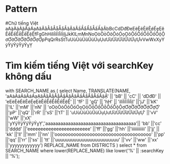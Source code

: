 # Pattern
#Chữ tiếng Việt
aAàÀảẢãÃáÁạẠăĂằẰẳẲẵẴắẮặẶâÂầẦẩẨẫẪấẤậẬbBcCdDđĐeEèÈẻẺẽẼéÉẹẸêÊềỀểỂễỄếẾệỆfFgGhHiIìÌỉỈĩĨíÍịỊjJkKlLmMnNoOòÒỏỎõÕóÓọỌôÔồỒổỔỗỖốỐộỘơƠờỜởỞỡỠớỚợỢpPqQrRsStTuUùÙủỦũŨúÚụỤưƯừỪửỬữỮứỨựỰvVwWxXyYỳỲỷỶỹỸýÝỵỴ

# Tìm kiếm tiếng Việt với searchKey không dấu
with SEARCH_NAME as (
    select Name,
           TRANSLATE(NAME,
                     'aAàÀảẢãÃáÁạẠăĂằẰẳẲẵẴắẮặẶâÂầẦẩẨẫẪấẤậẬ' || 'bB' || 'cC' || 'dDđĐ' || 'eEèÈẻẺẽẼéÉẹẸêÊềỀểỂễỄếẾệỆ'
                         || 'fF' || 'gG' || 'hH' || 'iIìÌỉỈĩĨíÍịỊ' ||'jJ' ||'kK' ||'lL' ||'mM' ||'nN' ||
                     'oOòÒỏỎõÕóÓọỌôÔồỒổỔỗỖốỐộỘơƠờỜởỞỡỠớỚợỢ' ||'pP' ||'qQ' ||'rR' ||'sS' ||'tT' ||
                     'uUùÙủỦũŨúÚụỤưƯừỪửỬữỮứỨựỰ' ||'vV' ||'wW' ||'xX' ||'yYỳỲỷỶỹỸýÝỵỴ','aaaaaaaaaaaaaaaaaaaaaaaaaaaaaaaaaaaa'||
                     'bb' ||'cc' ||'dddd' ||'eeeeeeeeeeeeeeeeeeeeeeee' ||'ff' ||'gg' ||'hh' ||'iiiiiiiiiiii' ||'jj' ||
                     'kk' ||'ll' ||'mm' ||'nn' ||'oooooooooooooooooooooooooooooooooooo' ||'pp' ||'qq' ||'rr' ||'ss' ||
                     'tt' ||'uuuuuuuuuuuuuuuuuuuuuuuu' ||'vv' ||'ww' ||'xx' ||'yyyyyyyyyyyy') REPLACE_NAME
    from DISTRICTS
)
select *
from SEARCH_NAME
where lower(REPLACE_NAME) like lower('%' || :searchKey || '%');
